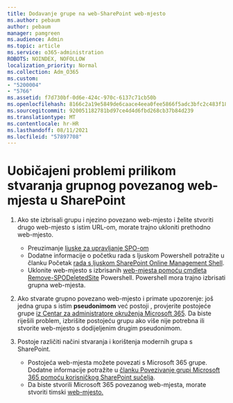 ```yaml
---
title: Dodavanje grupe na web-SharePoint web-mjesto
ms.author: pebaum
author: pebaum
manager: pamgreen
ms.audience: Admin
ms.topic: article
ms.service: o365-administration
ROBOTS: NOINDEX, NOFOLLOW
localization_priority: Normal
ms.collection: Adm_O365
ms.custom:
- "5200004"
- "5766"
ms.assetid: f7d730bf-0d6e-424c-970c-6137c71cb50b
ms.openlocfilehash: 8166c2a19e5849de6caace4eea0fee5866f5adc3bfc2c483f18fc788c1bf2fa9
ms.sourcegitcommit: 920051182781bd97ce4d4d6fbd268cb37b84d239
ms.translationtype: MT
ms.contentlocale: hr-HR
ms.lasthandoff: 08/11/2021
ms.locfileid: "57897708"
---
```

# <a name="common-issues-when-creating-a-group-connected-site-in-sharepoint"></a>Uobičajeni problemi prilikom stvaranja grupnog povezanog web-mjesta u SharePoint

1. Ako ste izbrisali grupu i njezino povezano web-mjesto i želite stvoriti drugo web-mjesto s istim URL-om, morate trajno ukloniti prethodno web-mjesto.

   - Preuzimanje [ljuske za upravljanje SPO-om](https://support.office.com/article/introduction-to-the-sharepoint-online-management-shell-c16941c3-19b4-4710-8056-34c034493429)
   - Dodatne informacije o početku rada s ljuskom Powershell potražite u članku Početak [rada s ljuskom SharePoint Online Management Shell](https://docs.microsoft.com/powershell/module/sharepoint-online/remove-sposite).
   - Uklonite web-mjesto s izbrisanih [web-mjesta pomoću cmdleta Remove-SPODeletedSite](https://docs.microsoft.com/powershell/module/sharepoint-online/remove-sposite?view=sharepoint-ps) Powershell. Powershell mora trajno izbrisati grupna web-mjesta.

1. Ako stvarate grupno povezano web-mjesto i primate upozorenje: još jedna grupa s istim **pseudonimom** već postoji , provjerite postojeće grupe [iz Centar za administratore okruženja Microsoft 365](https://admin.microsoft.com/AdminPortal/Home#/groups). Da biste riješili problem, izbrišite postojeću grupu ako više nije potrebna ili stvorite web-mjesto s dodijeljenim drugim pseudonimom.

1. Postoje različiti načini stvaranja i korištenja modernih grupa s SharePoint.

   - Postojeća web-mjesta možete povezati s Microsoft 365 grupe. Dodatne informacije potražite u [članku Povezivanje grupi Microsoft 365 pomoću korisničkog SharePoint sučelja](https://docs.microsoft.com/sharepoint/dev/transform/modernize-connect-to-office365-group#connect-an-office-365-group-using-the-sharepoint-user-interface).
   - Da biste stvorili Microsoft 365 povezanog web-mjesta, morate stvoriti timski [web-mjesto.](https://admin.microsoft.com/sharepoint)
